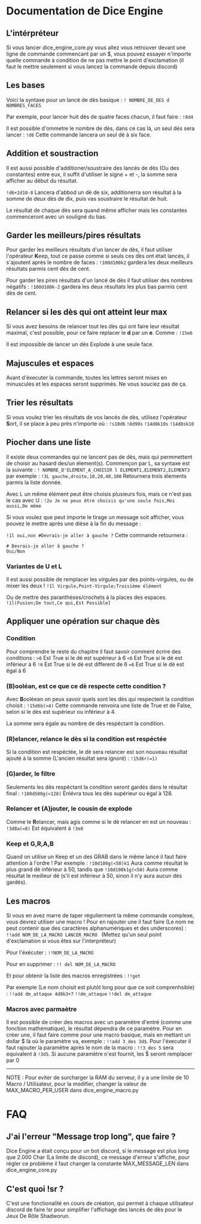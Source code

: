 # Documentation de Dice Engine

## L'intérpréteur

Si vous lancer dice_engine_core.py vous allez vous retrouver devant une ligne de commande commencant par un $, vous pouvez essayer n'importe quelle commande à condition de ne pas mettre le point d'exclamation (il faut le mettre seulement si vous lancez la commande depuis discord)

## Les bases

Voici la syntaxe pour un lancé de dès basique :
```! NOMBRE_DE_DES d NOMBRES_FACES```

Par exemple, pour lancer huit dès de quatre faces chacun, il faut faire :
```!8d4```

Il est possible d'ommetre le nombre de dès, dans ce cas là, un seul dés sera lancer :
```!d6``` 
Cette commande lancera un seul dè à six face.

## Addition et soustraction

Il est aussi possible d'additioner/soustraire des lancés de dès (Ou des constantes) entre eux, il suffit d'utiliser le signe + et -, la somme sera afficher au début du résultat.

```!d6+2d10-8``` Lancera d'abbod un dè de six, additionerra son résultat à la somme de deux dès de dix, puis vas soustraire le résultat de huit.

Le résultat de chaque dès sera quand même afficher mais les constantes commenceront avec un souligné du bas.

## Garder les meilleurs/pires résultats

Pour garder les meilleurs résultats d'un lancer de dès, il faut utiliser l'opérateur **K**eep, tout ce passe comme si seuls ces dès ont était lancés, il s'ajoutent après le nombre de faces :
```!100d100k2```  gardera les deux meilleurs résultats parmis cent dès de cent.

Pour garder les pires résultats d'un lancé de dès il faut utiliser des nombres négatifs :
```!100d100k-2```  gardera les deux résultats les plus bas parmis cent dès de cent.

## Relancer si les dès qui ont atteint leur max

Si vous avez besoins de relancer tout les dès qui ont faire leur résultat maximal, c'est possible, pour ce faire replacer le **d** par un **e**. Comme :
```!15e6``` 

Il est impossible de lancer un dès Explode à une seule face.

## Majuscules et espaces

Avant d'éxecuter la commande, toutes les lettres seront mises en minuscules et les espaces seront supprimés. Ne vous souciez pas de ça.

## Trier les résultats

Si vous voulez trier les résultats de vos lancés de dès, utilisez l'opérateur **S**ort, il se place à peu près n'importe où :
```!s10d6```
```!8d99s```
```!14d8k10s```
```!14d8sk10```

## Piocher dans une liste

Il existe deux commandes qui ne lancent pas de dès, mais qui permmettent de choisir au hasard des/un élement(s). Commençon par L, sa syntaxe est la suivante :
```! NOMBRE_D'ELEMENT_A_CHOISIR l ELEMENT1,ELEMENT2,ELEMENT3``` 
par exemple :
```!3L gauche,droite,10,20,40,100``` Retournera trois élements parmis la liste donnée.

Avec L un même élément peut être choisis plusieurs fois, mais ce n'est pas le cas avec U :
```!2u Je ne peux être choisis qu'une seule fois,Moi aussi,De même```

Si vous voulez que peut importe le tirage un message soit afficher, vous pouvez le mettre après une diése à la fin du message :

```!1l oui,non #Devrais-je aller à gauche ?``` 
Cette commande retournera :
```
# Devrais-je aller à gauche ?
Oui/Non
```

### Variantes de U et L

Il est aussi possible de remplacer les virgules par des points-virgules, ou de mixer les deux !
```!1l Virgule,Point-Virgule;Troisième élément``` 

Ou de mettre des paranthèses/crochets à la places des espaces.
```!1l(Fusion;De tout,Ce qui,Est Possible]``` 

## Appliquer une opération sur chaque dès

### Condition

Pour comprendre le reste du chapitre il faut savoir comment écrire des conditions :
```>6``` Est True si le dé est supérieur à 6
```<6``` Est True si le dé est inférieur à 6
```!6``` Est True si le dé est different de 6
```=6``` Est True si le dé est égal à 6

### (B)ooléan, est ce que ce dè respecte cette condition ?

Avec **B**ooléean on peux savoir quels sont les dès qui respectent la condition choisit :
```!15d6b(>4)```
Cette commande renvoira une liste de True et de False, selon si le dès est supérieur ou inférieur à 4.

La somme sera égale au  nombre de dès respéctant la condition.

### (R)elancer, relance le dès si la condition est respéctée

Si la condition est respéctée, le dè sera relancer est son nouveau résultat ajouté à la somme (L'ancien résultat sera ignoré) :
```!15d6r(=1)```

### (G)arder, le filtre

Seulements les dès respéctant la condition seront gardés dans le résultat final :
```!100d500g(<128)``` Enlévra tous les dès supérieur ou égal à 128.

### Relancer et (A)jouter, le cousin de explode

Comme le **R**elancer, mais agis comme si le dè relancer en est un nouveau :
```!3d8a(=8)``` Est équivalent à ```!3e8```

### Keep et G,R,A,B

Quand on utilise un Keep et un des GRAB dans le même lancé il faut faire attention à l'ordre !
Par exemple :
```!10d100g(<50)k1``` Aura comme résultat le plus grand dè inférieur à 50, tandis que
```!10d100k1g(<50)``` Aura comme résultat le meilleur dé (s'il est inférieur à 50, sinon il n'y aura aucun dès gardés).

## Les macros

Si vous en avez marre de taper régulierment la même commande complexe, vous devrez utiliser une macro !
Pour en rajouter une il faut faire (Le nom ne peut contenir que des caractères alphanumériques et des underscores) :
```!!add NOM_DE_LA_MACRO LANCER_MACRO ```
(Mettez qu'un seul point d'exclamation si vous êtes sur l'interpréteur)

Pour l'éxécuter :
```!!NOM_DE_LA_MACRO```

Pour en supprimer :
```!! del NOM_DE_LA_MACRO```

Et pour obtenir la liste des macros enregistrées :
```!!get```

Par exemple (Le nom choisit est plutôt long pour que ce soit comprenhsible) :
```!!add dm_attaque 4d8k3+7```
```!!dm_attaque```
```!!del dm_attaque```

### Macros avec parmaètre

Il est possible de créer des macros avec un paramètre d'entré (comme une fonction mathématique), le résultat dépendra de ce paramètre.
Pour en créer une, il faut faire comme pour une macro basique, mais en mettant un dollar $ là où le paramètre va, exemple :
`!!add 3_des 3d$`. 
Pour l'éxecuter il faut rajouter la paramètre après le nom de la macro : `!!3_des 5` sera equivalent à `!3d5`.
Si aucune paramètre n'est fournit, les $ seront remplacer par 0

---
NOTE : Pour eviter de surcharger la RAM du serveur, il y a une limite de 10 Macro / Utilisateur, pour la modifier, changer la valeur de MAX_MACRO_PER_USER dans dice_engine_macro.py

# FAQ

## J'ai l'erreur "Message trop long", que faire ?

Dice Engine a était conçu pour un bot discord, si le message est plus long que 2.000 Char (La limite de discord), ce message d'erreur s'affiche, pour régler ce problème il faut changer la constante MAX_MESSAGE_LEN dans dice_engine_core.py

## C'est quoi !sr ?

C'est une fonctionalité en cours de création, qui permet à chaque utilisateur discord de faire !sr pour simplifier l'affichage des lancés de dès pour le Jeux De Rôle Shadworun.
